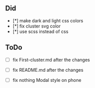 ## Did
- [*] make dark and light css colors
- [*] fix cluster svg color 
- [*] use scss instead of css 



## ToDo
- [ ] fix First-cluster.md after the changes
- [ ] fix README.md after the changes
- [ ] fix nothing Modal style on phone

